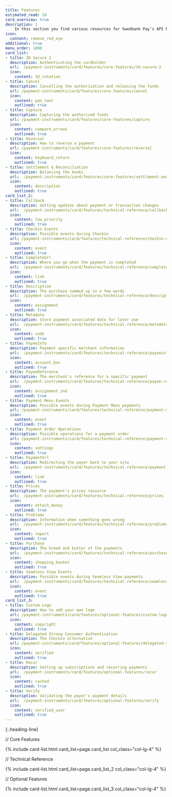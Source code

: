 ```yaml
---
title: Features
estimated_read: 10
card_overview: true
description: |
    In this section you find various resources for Swedbank Pay’s API Platform.
icon:
  content: remove_red_eye
additional: true
menu_order: 1000
card_list: 
- title: 3D Secure 2
  description: Authenticating the cardholder
  url:  /payment-instruments/card/features/core-features/3d-secure-2
  icon:
    content: 3d_rotation
- title: Cancel
  description: Cancelling the authorization and releasing the funds
  url: /payment-instruments/card/features/core-features/cancel
  icon:
    content: pan_tool
    outlined: true
- title: Capture
  description: Capturing the authorized funds
  url: /payment-instruments/card/features/core-features/capture
  icon:
    content: compare_arrows
    outlined: true
- title: Reversal
  description: How to reverse a payment
  url: /payment-instruments/card/features/core-features/reversal
  icon:
    content: keyboard_return
    outlined: true
- title: Settlement & Reconciliation
  description: Balancing the books
  url:  /payment-instruments/card/features/core-features/settlement-and-reconciliation
  icon:
    content: description
    outlined: true
card_list_2:
- title: Callback
  description: Getting updates about payment or transaction changes
  url:  /payment-instruments/card/features/technical-reference/callback
  icon:
    content: low_priority
    outlined: true
- title: Checkin Events
  description: Possible events during Checkin
  url: /payment-instruments/card/features/technical-reference/checkin-events
  icon:
    content: event
    outlined: true
- title: CompleteUrl
  description: Where you go when the payment is completed
  url:  /payment-instruments/card/features/technical-reference/completeurl
  icon:
    content: link
    outlined: true
- title: Description
  description: The purchase summed up in a few words
  url:  /payment-instruments/card/features/technical-reference/description
  icon:
    content: assignment
    outlined: true
- title: Metadata
  description: Store payment associated data for later use
  url:  /payment-instruments/card/features/technical-reference/metadata
  icon:
    content: code
    outlined: true
- title: PayeeInfo
  description: Payment specific merchant information
  url:  /payment-instruments/card/features/technical-reference/payeeinfo
  icon:
    content: account_box
    outlined: true
- title: PayeeReference
  description: The merchant's reference for a specific payment
  url:  /payment-instruments/card/features/technical-reference/payee-reference
  icon:
    content: assignment_ind
    outlined: true
- title: Payment Menu Events
  description: Possible events during Payment Menu payments
  url: /payment-instruments/card/features/technical-reference/payment-menu-events
  icon:
    content: event
    outlined: true
- title: Payment Order Operations
  description: Possible operations for a payment order
  url: /payment-instruments/card/features/technical-reference/payment-order-operations
  icon:
    content: settings
    outlined: true
- title: PaymentUrl
  description: Redirecting the payer back to your site
  url:  /payment-instruments/card/features/technical-reference/payment-url
  icon:
    content: link
    outlined: true
- title: Prices
  description: The payment's prices resource
  url:  /payment-instruments/card/features/technical-reference/prices
  icon:
    content: attach_money
    outlined: true
- title: Problems
  description: Information when something goes wrong
  url:  /payment-instruments/card/features/technical-reference/problems
  icon:
    content: report
    outlined: true
- title: Purchase
  description: The bread and butter of the payments
  url:  /payment-instruments/card/features/technical-reference/purchase
  icon:
    content: shopping_basket
    outlined: true
- title: Seamless View Events
  description: Possible events during Seamless View payments
  url:  /payment-instruments/card/features/technical-reference/seamless-view-events
  icon:
    content: event
    outlined: true
card_list_3: 
- title: Custom Logo
  description: How to add your own logo
  url: /payment-instruments/card/features/optional-features/custom-logo
  icon:
    content: copyright
    outlined: true
- title: Delegated Strong Consumer Authentication
  description: The Checkin alternative
  url: /payment-instruments/card/features/optional-features/delegated-strong-consumer-authentication 
  icon:
    content: verified
    outlined: true
- title: Recur
  description: Setting up subscriptions and recurring payments
  url:  /payment-instruments/card/features/optional-features/recur
  icon:
    content: cached
    outlined: true
- title: Verify
  description: Validating the payer's payment details
  url:  /payment-instruments/card/features/optional-features/verify
  icon:
    content: verified_user
    outlined: true
---
```


{:.heading-line}

// Core Features

{% include card-list.html card_list=page.card_list
    col_class="col-lg-4" %}

// Technical Reference

{% include card-list.html card_list=page.card_list_2
    col_class="col-lg-4" %}

// Optional Features

{% include card-list.html card_list=page.card_list_3
    col_class="col-lg-4" %}
